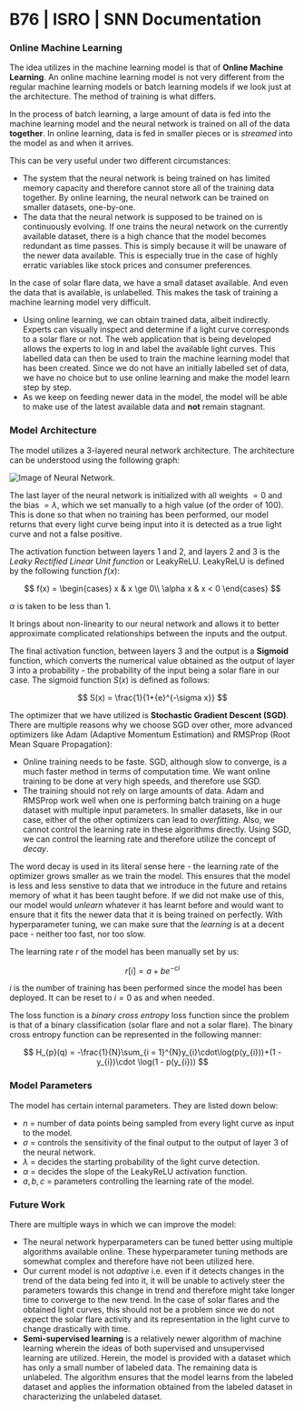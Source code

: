 # B76 | ISRO | SNN Documentation

### Online Machine Learning

The idea utilizes in the machine learning model is that of **Online Machine Learning**. An online machine learning model is not very different from the regular machine learning models or batch learning models if we look just at the architecture. The method of training is what differs.

In the process of batch learning, a large amount of data is fed into the machine learning model and the neural network is trained on all of the data **together**. In online learning, data is fed in smaller pieces or is *streamed* into the model as and when it arrives. 

This can be very useful under two different circumstances:

- The system that the neural network is being trained on has limited memory capacity and therefore cannot store all of the training data together. By online learning, the neural network can be trained on smaller datasets, one-by-one.
- The data that the neural network is supposed to be trained on is continuously evolving. If one trains the neural network on the currently available dataset, there is a high chance that the model becomes redundant as time passes. This is simply because it will be unaware of the newer data available. This is especially true in the case of highly erratic variables like stock prices and consumer preferences. 

In the case of solar flare data, we have a small dataset available. And even the data that is available, is unlabelled. This makes the task of training a machine learning model very difficult.

-  Using online learning, we can obtain trained data, albeit indirectly. Experts can visually inspect and determine if a light curve corresponds to a solar flare or not. The web application that is being developed allows the experts to log in and label the available light curves. This labelled data can then be used to train the machine learning model that has been created. Since we do not have an initially labelled set of data, we have no choice but to use online learning and make the model learn step by step. 
- As we keep on feeding newer data in the model, the model will be able to make use of the latest available data and **not** remain stagnant. 

### Model Architecture

The model utilizes a 3-layered neural network architecture. The architecture can be understood using the following graph: 

![Image of Neural Network](/home/mehul/Desktop/InterIIT_ISRO/nn.png "Representation of neural network").

The last layer of the neural network is initialized with all weights $= 0$ and the bias $= \lambda$, which we set manually to a high value (of the order of 100). This is done so that when no training has been performed, our model returns that every light curve being input into it is detected as a true light curve and not a false positive.

The activation function between layers 1 and 2, and layers 2 and 3 is the *Leaky Rectified Linear Unit function* or LeakyReLU. LeakyReLU is defined by the following function $f(x)$:

$$
f(x) = \begin{cases}
x & x \ge 0\\
\alpha x & x < 0
\end{cases}
$$

$\alpha$ is taken to be less than 1.

It brings about non-linearity to our neural network and allows it to better approximate complicated relationships between the inputs and the output. 

The final activation function, between layers 3 and the output is a **Sigmoid** function, which converts the numerical value obtained as the output of layer 3 into a probability - the probability of the input being a solar flare in our case. The sigmoid function $S(x)$ is defined as follows:

$$
S(x) = \frac{1}{1+{e}^{-\sigma x}}
$$

The optimizer that we have utilized is **Stochastic Gradient Descent (SGD)**. There are multiple reasons why we choose SGD over other, more advanced optimizers like Adam (Adaptive Momentum Estimation) and RMSProp (Root Mean Square Propagation):

- Online training needs to be faste. SGD, although slow to converge, is a much faster method in terms of computation time. We want online training to be done at very high speeds, and therefore use SGD. 
- The training should not rely on large amounts of data. Adam and RMSProp work well when one is performing batch training on a huge dataset with multiple input parameters. In smaller datasets, like in our case, either of the other optimizers can lead to *overfitting*. Also, we cannot control the learning rate in these algorithms directly. Using SGD, we can control the learning rate and therefore utilize the concept of *decay*.

The word decay is used in its literal sense here - the learning rate of the optimizer grows smaller as we train the model. This ensures that the model is less and less senstive to data that we introduce in the future and retains memory of what it has been taught before. If we did not make use of this, our model would *unlearn* whatever it has learnt before and would want to ensure that it fits the newer data that it is being trained on perfectly. With hyperparameter tuning, we can make sure that the *learning* is at a decent pace - neither too fast, nor too slow. 

The learning rate $r$ of the model has been manually set by us:

$$
r[i] = a + be^{-ci}
$$

$i$ is the number of training has been performed since the model has been deployed. It can be reset to $i = 0$ as and when needed.

The loss function is a *binary cross entropy* loss function since the problem is that of a binary classification (solar flare and not a solar flare). The binary cross entropy function can be represented in the following manner:

$$
H_{p}(q) = -\frac{1}{N}\sum_{i = 1}^{N}y_{i}\cdot\log(p(y_{i}))+(1 - y_{i})\cdot \log(1 - p(y_{i}))
$$

### Model Parameters

The model has certain internal parameters. They are listed down below: 
- $n$ = number of data points being sampled from every light curve as input to the model.
- $\sigma$ = controls the sensitivity of the final output to the output of layer 3 of the neural network.
- $\lambda$ = decides the starting probability of the light curve detection.
- $\alpha$ = decides the slope of the LeakyReLU activation function.
- $a, b, c$ = parameters controlling the learning rate of the model. 

### Future Work

There are multiple ways in which we can improve the model:

- The neural network hyperparameters can be tuned better using multiple algorithms available online. These hyperparameter tuning methods are somewhat complex and therefore have not been utilized here.
- Our current model is not *adaptive* i.e. even if it detects changes in the trend of the data being fed into it, it will be unable to actively steer the parameters towards this change in trend and therefore might take longer time to converge to the new trend. In the case of solar flares and the obtained light curves, this should not be a problem since we do not expect the solar flare activity and its representation in the light curve to change drastically with time.
- **Semi-supervised learning** is a relatively newer algorithm of machine learning wherein the ideas of both supervised and unsupervised learning are utilized. Herein, the model is provided with a dataset which has only a small number of labeled data. The remaining data is unlabeled. The algorithm ensures that the model learns from the labeled dataset and applies the information obtained from the labeled dataset in characterizing the unlabeled dataset. 
